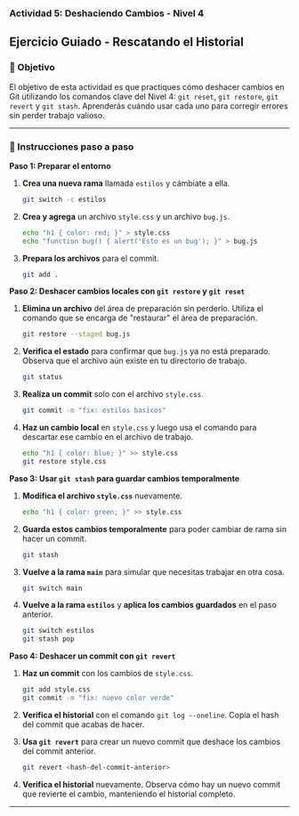 ### Actividad 5: Deshaciendo Cambios - Nivel 4

## Ejercicio Guiado - Rescatando el Historial

### 🎯 Objetivo
El objetivo de esta actividad es que practiques cómo deshacer cambios en Git utilizando los comandos clave del Nivel 4: `git reset`, `git restore`, `git revert` y `git stash`. Aprenderás cuándo usar cada uno para corregir errores sin perder trabajo valioso.

---

### 🚀 Instrucciones paso a paso

**Paso 1: Preparar el entorno**

1.  **Crea una nueva rama** llamada `estilos` y cámbiate a ella.

    ```bash
    git switch -c estilos
    ```

2.  **Crea y agrega** un archivo `style.css` y un archivo `bug.js`.

    ```bash
    echo "h1 { color: red; }" > style.css
    echo "function bug() { alert('Esto es un bug'); }" > bug.js
    ```

3.  **Prepara los archivos** para el commit.

    ```bash
    git add .
    ```

**Paso 2: Deshacer cambios locales con `git restore` y `git reset`**

1.  **Elimina un archivo** del área de preparación sin perderlo. Utiliza el comando que se encarga de "restaurar" el área de preparación.

    ```bash
    git restore --staged bug.js
    ```

2.  **Verifica el estado** para confirmar que `bug.js` ya no está preparado. Observa que el archivo aún existe en tu directorio de trabajo.

    ```bash
    git status
    ```

3.  **Realiza un commit** solo con el archivo `style.css`.

    ```bash
    git commit -m "fix: estilos basicos"
    ```

4.  **Haz un cambio local** en `style.css` y luego usa el comando para descartar ese cambio en el archivo de trabajo.

    ```bash
    echo "h1 { color: blue; }" >> style.css
    git restore style.css
    ```

**Paso 3: Usar `git stash` para guardar cambios temporalmente**

1.  **Modifica el archivo `style.css`** nuevamente.

    ```bash
    echo "h1 { color: green; }" >> style.css
    ```

2.  **Guarda estos cambios temporalmente** para poder cambiar de rama sin hacer un commit.

    ```bash
    git stash
    ```

3.  **Vuelve a la rama `main`** para simular que necesitas trabajar en otra cosa.

    ```bash
    git switch main
    ```

4.  **Vuelve a la rama `estilos`** y **aplica los cambios guardados** en el paso anterior.

    ```bash
    git switch estilos
    git stash pop
    ```

**Paso 4: Deshacer un commit con `git revert`**

1.  **Haz un commit** con los cambios de `style.css`.

    ```bash
    git add style.css
    git commit -m "fix: nuevo color verde"
    ```

2.  **Verifica el historial** con el comando `git log --oneline`. Copia el hash del commit que acabas de hacer.
3.  **Usa `git revert`** para crear un nuevo commit que deshace los cambios del commit anterior.

    ```bash
    git revert <hash-del-commit-anterior>
    ```

4.  **Verifica el historial** nuevamente. Observa cómo hay un nuevo commit que revierte el cambio, manteniendo el historial completo.

---